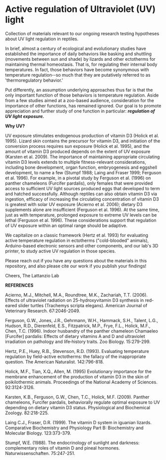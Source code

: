 # Active regulation of Ultraviolet (UV) light
Collection of materials relevant to our ongoing research testing hypotheses about UV light regulation in reptiles. 

In brief, almost a century of ecological and evolutionary studies have established the importance of daily behaviors like basking and shuttling (movements between sun and shade) by lizards and other ectotherms for maintaining thermal homeostasis. That is, for regulating their internal body temperatures. In fact, those behaviors have become synonymous with temperature regulation--so much that they are putatively referred to as 'thermoregulatory behavior.' 


Put differently, an assumption underlying approaches thus far is that the only important function of those behaviors is temperature regulation. Aside from a few studies aimed at a zoo-based audience, consideration for the importance of other functions, has remained ignored. Our goal is to promote appreciation and further study of one function in particular: <b><i>regulation of UV light exposure. </b></i>




<b>Why UV?</b>

UV exposure stimulates endogenous production of vitamin D3 (Holick et al. 1995). Lizard skin contains the precursor for vitamin D3, and initiation of the conversion process requires sun exposure (Holick et al. 1995), and the amount of vitamin D3 produced depends on the extent of UV exposure (Karsten et al. 2009). The importance of maintaining appropriate circulating vitamin D3 levels extends to multiple fitness-relevant considerations, including bone development, organ function, embryogenesis and eggshell development, to name a few (Stumpf 1988; Laing and Fraser 1999; Ferguson et al. 1996). For example, in a pivotal study by Ferguson et al. (1996) on panther chameleons (Furcifer pardalis), only females that were provided access to sufficient UV light sources produced eggs that developed to term and hatched successfully. Although reptiles can also obtain vitamin D3 via ingestion, efficacy of increasing the circulating concentration of vitamin D3 is greatest with solar UV exposure (Acierno et al. 2006); dietary D3 supplements alone are insufficient (Ferguson et al. 1996). At the same time, just as with temperature, prolonged exposure to extreme UV levels can be lethal (Ferguson et al. 1996). These considerations support that regulation of UV exposure within an optimal range should be adaptive. 

We capitalize on a classic framework (Hertz et al. 1993) for evaluating active temperature regulation in ectotherms ("cold-blooded" animals), Arduino-based electronic sensors and other components, and our lab's 3D printer, to study active UV regulation in those species. 


Please reach out if you have any questions about the materials in this repository, and also please cite our work if you publish your findings! 

Cheers,
The Lattanzio Lab

<b>  </b>
<b>REFERENCES</b>

Acierno, M.J., Mitchell, M.A., Roundtree, M.K., Zachariah, T.T. (2006). Effects of ultraviolet radiation on 25-hydroxyvitamin D3 synthesis in red-eared slider turtles (Trachemys scripta elegans). American Journal of Veterinary Research. 67:2046-2049. 

Ferguson, G.W., Jones, J.R., Gehrmann, W.H., Hammack, S.H., Talent, L.G., Hudson, R.D., Dierenfeld, E.S., Fitzpatrick, M.P., Frye, F.L., Holick, M.F., Chen, T.C. (1996). Indoor husbandry of the panther chameleon Chamaeleo [Furcifer] pardalis: Effects of dietary vitamins A and D and ultraviolet irradiation on pathology and life‐history traits. Zoo Biology. 15:279-299. 

Hertz, P.E., Huey, R.B., Stevenson, R.D. (1993). Evaluating temperature regulation by field-active ectotherms: the fallacy of the inappropriate question. The American Naturalist. 142:796-818.

Holick, M.F., Tian, X.Q., Allen, M. (1995) Evolutionary importance for the membrane enhancement of the production of vitamin D3 in the skin of poikilothermic animals. Proceedings of the National Academy of Sciences. 92:3124-3126. 

Karsten, K.B., Ferguson, G.W., Chen, T.C., Holick, M.F. (2009). Panther chameleons, Furcifer pardalis, behaviorally regulate optimal exposure to UV depending on dietary vitamin D3 status. Physiological and Biochemical Zoology. 82:218-225. 

Laing C.J., Fraser, D.R. (1999). The vitamin D system in iguanian lizards. Comparative Biochemistry and Physiology Part B: Biochemistry and Molecular Biology. 123:373-379. 

Stumpf, W.E. (1988). The endocrinology of sunlight and darkness: complementary roles of vitamin D and pineal hormones. Naturwissenschaften. 75:247-251. 


